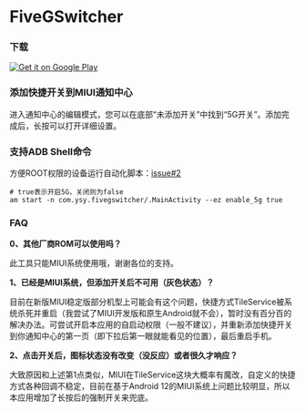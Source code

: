 # FiveGSwitcher

### 下载

<a href='https://play.google.com/store/apps/details?id=com.ysy.switcherfiveg&pcampaignid=pcampaignidMKT-Other-global-all-co-prtnr-py-PartBadge-Mar2515-1'><img alt='Get it on Google Play' src='https://raw.githubusercontent.com/ysy950803/FiveGSwitcher/master-3/google-play-badge.png'/></a>

### 添加快捷开关到MIUI通知中心

进入通知中心的编辑模式，您可以在底部“未添加开关”中找到“5G开关”。添加完成后，长按可以打开详细设置。

### 支持ADB Shell命令

方便ROOT权限的设备运行自动化脚本：[issue#2](https://github.com/ysy950803/FiveGSwitcher/issues/2)

```shell
# true表示开启5G，关闭则为false
am start -n com.ysy.fivegswitcher/.MainActivity --ez enable_5g true
```

### FAQ

**0、其他厂商ROM可以使用吗？**

此工具只能MIUI系统使用哦，谢谢各位的支持。

**1、已经是MIUI系统，但添加开关后不可用（灰色状态）？**

目前在新版MIUI稳定版部分机型上可能会有这个问题，快捷方式TileService被系统杀死并重启（我尝试了MIUI开发版和原生Android就不会），暂时没有百分百的解决办法。可尝试开启本应用的自启动权限（一般不建议），并重新添加快捷开关到你通知中心的第一页（即下拉后第一眼就能看见的位置），最后重启手机。

**2、点击开关后，图标状态没有改变（没反应）或者很久才响应？**

大致原因和上述第1点类似，MIUI在TileService这块大概率有魔改，自定义的快捷方式各种回调不稳定，目前在基于Android 12的MIUI系统上问题比较明显，所以本应用增加了长按后的强制开关来兜底。
